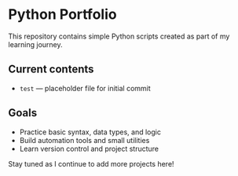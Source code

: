 # Python Portfolio

This repository contains simple Python scripts created as part of my learning journey.

## Current contents

- `test` — placeholder file for initial commit

## Goals

- Practice basic syntax, data types, and logic
- Build automation tools and small utilities
- Learn version control and project structure

Stay tuned as I continue to add more projects here!

